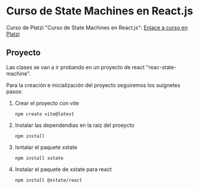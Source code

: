 # Curso de State Machines en React.js

Curso de Platzi "Curso de State Machines en React.js": [Enlace a curso en Platzi](https://platzi.com/cursos/react-state-machines/)

## Proyecto

Las clases se van a ir probando en un proyecto de react "reac-state-machine".

Para la creación e inicialización del proyecto seguiremos los suignetes pasos:

1. Crear el proyecto con vite
   
   ```
   npm create vite@latest
   ```

2. Instalar las dependendias en la raiz del proeycto
   
   ```
   npm install
   ```

3. Isntalar el paquete xstate
   
   ```
   npm install xstate
   ```
   
4. Instalar el paquete de xstate para react
   ```
   npm install @xstate/react
   ```